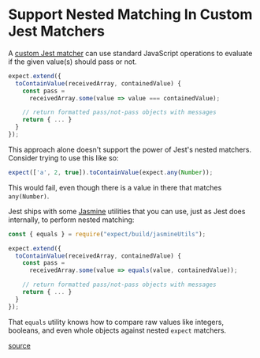 # Support Nested Matching In Custom Jest Matchers

A [custom Jest matcher](define-a-custom-jest-matcher) can use standard
JavaScript operations to evaluate if the given value(s) should pass or not.

```javascript
expect.extend({
  toContainValue(receivedArray, containedValue) {
    const pass =
      receivedArray.some(value => value === containedValue);

    // return formatted pass/not-pass objects with messages
    return { ... }
  }
});
```

This approach alone doesn't support the power of Jest's nested matchers.
Consider trying to use this like so:

```javascript
expect(['a', 2, true]).toContainValue(expect.any(Number));
```

This would fail, even though there is a value in there that matches
`any(Number)`.

Jest ships with some [Jasmine](https://jasmine.github.io/) utilities that you
can use, just as Jest does internally, to perform nested matching:

```javascript
const { equals } = require("expect/build/jasmineUtils");

expect.extend({
  toContainValue(receivedArray, containedValue) {
    const pass =
      receivedArray.some(value => equals(value, containedValue));

    // return formatted pass/not-pass objects with messages
    return { ... }
  }
});
```

That `equals` utility knows how to compare raw values like integers, booleans,
and even whole objects against nested `expect` matchers.

[source](https://github.com/facebook/jest/issues/8295#issuecomment-482545274)
